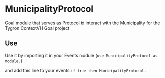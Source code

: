 # MunicipalityProtocol
Goal module that serves as Protocol to interact with the Municipality for the Tygron ContextVH Goal project

## Use
Use it by importing it in your Events module (```use MunicipalityProtocol as module.```)

and add this line to your events ```if true then MunicipalityProtocol.```
